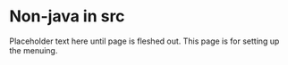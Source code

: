# Non-java in src

Placeholder text here until page is fleshed out. This page is for setting up the menuing.